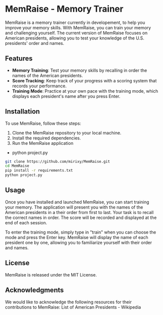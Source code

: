 # MemRaise - Memory Trainer

MemRaise is a memory trainer currently in developement, to help you improve your memory skills. With MemRaise, you can train your memory and challenging yourself. The current version of MemRaise focuses on American presidents, allowing you to test your knowledge of the U.S. presidents' order and names.

## Features

- **Memory Training**: Test your memory skills by recalling in order the names of the American presidents.
- **Score Tracking**: Keep track of your progress with a scoring system that records your performance.
- **Training Mode**: Practice at your own pace with the training mode, which displays each president's name after you press Enter.

## Installation

To use MemRaise, follow these steps:

1. Clone the MemRaise repository to your local machine.
2. Install the required dependencies.
3. Run the MemRaise application 
-   python project.py


```bash
git clone https://github.com/mirixy/MemRaise.git
cd MemRaise
pip install -r requirements.txt
python project.py
```

## Usage

Once you have installed and launched MemRaise, you can start training your memory. The application will present you with the names of the American presidents in a their order from first to last. Your task is to recall the correct names in order. The score will be recorded and displayed at the end of each session.

To enter the training mode, simply type in "train" when you can choose the mode and press the Enter key. MemRaise will display the name of each president one by one, allowing you to familiarize yourself with their order and names.


## License

MemRaise is released under the MIT License.


## Acknowledgments

We would like to acknowledge the following resources for their contributions to MemRaise:
List of American Presidents - Wikipedia
